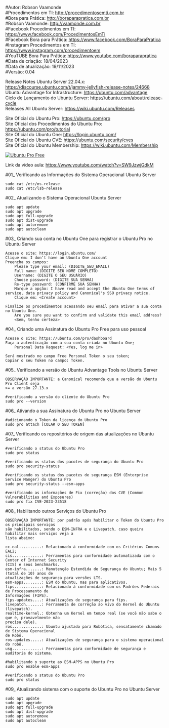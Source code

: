 #Autor: Robson Vaamonde<br>
#Procedimentos em TI: http://procedimentosemti.com.br<br>
#Bora para Prática: http://boraparapratica.com.br<br>
#Robson Vaamonde: http://vaamonde.com.br<br>
#Facebook Procedimentos em TI: https://www.facebook.com/ProcedimentosEmTi<br>
#Facebook Bora para Prática: https://www.facebook.com/BoraParaPratica<br>
#Instagram Procedimentos em TI: https://www.instagram.com/procedimentoem<br>
#YouTUBE Bora Para Prática: https://www.youtube.com/boraparapratica<br>
#Data de criação: 18/04/2023<br>
#Data de atualização: 19/11/2023<br>
#Versão: 0.04<br>

Release Notes Ubuntu Server 22.04.x: https://discourse.ubuntu.com/t/jammy-jellyfish-release-notes/24668<br>
Ubuntu Advantage for Infrastructure: https://ubuntu.com/advantage<br>
Ciclo de Lançamento do Ubuntu Server: https://ubuntu.com/about/release-cycle<br>
Releases All Ubuntu Server: https://wiki.ubuntu.com/Releases

Site Oficial do Ubuntu Pro: https://ubuntu.com/pro<br>
Site Oficial dos Procedimentos do Ubuntu Pro: https://ubuntu.com/pro/tutorial<br>
Site Oficial do Ubuntu One: https://login.ubuntu.com/<br>
Site Oficial do Ubuntu CVE: https://ubuntu.com/security/cves<br>
Site Oficial do Ubuntu Membership: https://wiki.ubuntu.com/Membership

[![Ubuntu Pro Free](http://img.youtube.com/vi/SW9JzwjGdkM/0.jpg)](https://www.youtube.com/watch?v=SW9JzwjGdkM "Ubuntu Pro Free")

Link da vídeo aula: https://www.youtube.com/watch?v=SW9JzwjGdkM

#01_ Verificando as Informações do Sistema Operacional Ubuntu Server<br>

	sudo cat /etc/os-release
	sudo cat /etc/lsb-release

#02_ Atualizando o Sistema Operacional Ubuntu Server<br>

	sudo apt update
	sudo apt upgrade
	sudo apt full-upgrade
	sudo apt dist-upgrade
	sudo apt autoremove
	sudo apt autoclean

#03_ Criando sua conta no Ubuntu One para registrar o Ubuntu Pro no Ubuntu Server<br>

	Acesse o site: https://login.ubuntu.com/
	Clique em: I don’t have an Ubuntu One account
	Preencha os campos: 
		Please type your email: (DIGITE_SEU_EMAIL)
		Full name: (DIGITE SEU NOME COMPLETO)
		Username: (DIGITE O SEU USUÁRIO)
		Choose password: (DIGITE SUA SENHA)
		Re-type password: (CONFIRME SUA SENHA)
		Marque a opção: I have read and accept the Ubuntu One terms of service, data privacy policy and Canonical's SSO privacy notice.
		Clique em: <Create account>
	
	Finalize os procedimentos acessando seu email para ativar a sua conta no Ubuntu One.
		Are you sure you want to confirm and validate this email address?
		<Sem, tenho certeza>

#04_ Criando uma Assinatura do Ubuntu Pro Free para uso pessoal<br>

	Acesse o site: https://ubuntu.com/pro/dashboard
	Faça a autenticação com a sua conta criada no Ubuntu One;
		Personal Data Request: <Yes, log me in>
	
	Será mostrado no campo Free Personal Token o seu token;
	Copiar o seu Token no campo: Token.

#05_ Verificando a versão do Ubuntu Advantage Tools no Ubuntu Server<br>

	OBSERVAÇÃO IMPORTANTE: a Canonical recomenda que a versão do Ubuntu Pro Client seja 
	>= a versão 27.13.x

	#verificando a versão do cliente do Ubuntu Pro
	sudo pro --version

#06_ Ativando a sua Assinatura do Ubuntu Pro no Ubuntu Server<br>

	#adicionando o Token da licença do Ubuntu Pro
	sudo pro attach [COLAR O SEU TOKEN]

#07_ Verificando os repositórios de origem das atualizações no Ubuntu Server<br>

	#verificando o status do Ubuntu Pro
	sudo pro status

	#verificando os status dos pacotes de segurança do Ubuntu Pro
	sudo pro security-status

	#verificando os status dos pacotes de segurança ESM (Enterprise Service Manger) do Ubuntu Pro
	sudo pro security-status --esm-apps

	#verificando as informações de Fix (correção) dos CVE (Common Vulnerabilities and Exposures)
	sudo pro fix CVE-2023-23518

#08_ Habilitando outros Serviços do Ubuntu Pro<br>

	OBSERVAÇÃO IMPORTANTE: por padrão após habilitar o Token do Ubuntu Pro os principais serviços 
	são habilitados, sendo o ESM-INFRA e o Livepatch, caso queira habilitar mais serviços veja a 
	lista abaixo:

	cc-eal..........: Relacionado à conformidade com os Critérios Comuns EAL2;
	cis.............: Ferramentas para conformidade automatizada com o Center of Internet Security 
	(CIS) e seus benchmarks.
	esm-infra.......: Manutenção Estendida de Segurança do Ubuntu; Mais 5 (total de 10) anos de 
	atualizações de segurança para versões LTS.
	esm-apps........: ESM do Ubuntu, mas para aplicativos.
	fips............: Relacionado à conformidade com os Padrões Federais de Processamento de 
	Informações (FIPS).
	fips-updates....: Atualizações de segurança para fips.
	livepatch.......: Ferramenta de correção ao vivo do Kernel do Ubuntu (livepatch).
	realtime-kernel.: Obtenha um Kernel em tempo real (se você não sabe o que é, provavelmente não 
	precisa dele).
	ros.............: Ubuntu ajustado para Robótica, sensatamente chamado de Sistema Operacional 
	de Robô.
	ros-updates.....: Atualizações de segurança para o sistema operacional do robô.
	usg.............: Ferramentas para conformidade de segurança e auditoria do sistema.

	#habilitando o suporte ao ESM-APPS no Ubuntu Pro
	sudo pro enable esm-apps

	#verificando o status do Ubuntu Pro
	sudo pro status

#09_ Atualizando sistema com o suporte do Ubuntu Pro no Ubuntu Server<br>

	sudo apt update
	sudo apt upgrade
	sudo apt full-upgrade
	sudo apt dist-upgrade
	sudo apt autoremove
	sudo apt autoclean